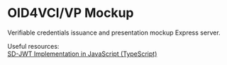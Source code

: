 # OID4VCI/VP Mockup

Verifiable credentials issuance and presentation mockup Express server.

Useful resources:  
[SD-JWT Implementation in JavaScript (TypeScript)](https://github.com/openwallet-foundation/sd-jwt-js)
